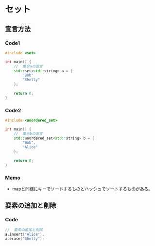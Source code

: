 # セット

## 宣言方法

### Code1

```cpp
#include <set>

int main() {
    //  集合aの宣言
    std::set<std::string> a = {
        "Bob"
        "Shelly"
    };
    
    return 0;
}
```

### Code2

```cpp
#include <unordered_set>

int main() {
    //  集合bの宣言
    std::unordered_set<std::string> b = {
        "Bob",
        "Alice"
    };
    
    return 0;
}
```

### Memo

- mapと同様にキーでソートするものとハッシュでソートするものがある。

## 要素の追加と削除

### Code

```cpp
//  要素の追加と削除
a.insert("Alice");
a.erase("Shelly");
```
